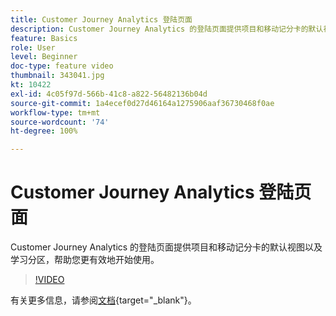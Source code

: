 ```yaml
---
title: Customer Journey Analytics 登陆页面
description: Customer Journey Analytics 的登陆页面提供项目和移动记分卡的默认视图以及学习分区，帮助您更有效地开始使用。
feature: Basics
role: User
level: Beginner
doc-type: feature video
thumbnail: 343041.jpg
kt: 10422
exl-id: 4c05f97d-566b-41c8-a822-56482136b04d
source-git-commit: 1a4ecef0d27d46164a1275906aaf36730468f0ae
workflow-type: tm+mt
source-wordcount: '74'
ht-degree: 100%

---
```


# Customer Journey Analytics 登陆页面

Customer Journey Analytics 的登陆页面提供项目和移动记分卡的默认视图以及学习分区，帮助您更有效地开始使用。

>[!VIDEO](https://video.tv.adobe.com/v/3409304/?captions=chi_hans&quality=12&learn=on)

有关更多信息，请参阅[文档](https://experienceleague.adobe.com/docs/analytics-platform/using/cja-overview/landing.html?lang=zh-Hans){target="_blank"}。
